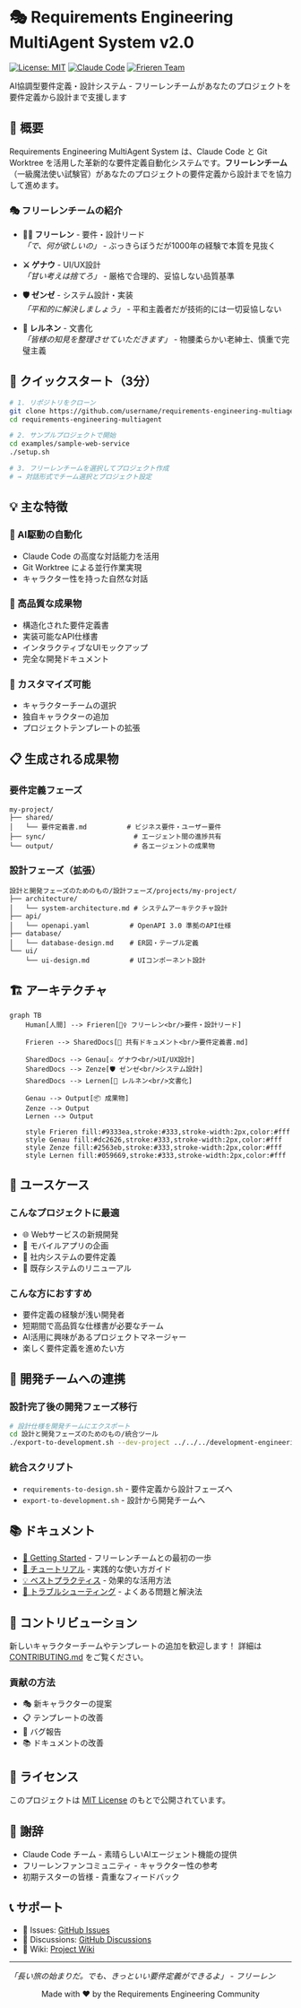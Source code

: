 # 🎭 Requirements Engineering MultiAgent System v2.0

[![License: MIT](https://img.shields.io/badge/License-MIT-yellow.svg)](https://opensource.org/licenses/MIT)
[![Claude Code](https://img.shields.io/badge/Claude-Code-blueviolet)](https://claude.ai/code)
[![Frieren Team](https://img.shields.io/badge/Team-Frieren-purple)](./docs/getting-started.md)

AI協調型要件定義・設計システム - フリーレンチームがあなたのプロジェクトを要件定義から設計まで支援します

## 🌟 概要

Requirements Engineering MultiAgent System は、Claude Code と Git Worktree を活用した革新的な要件定義自動化システムです。**フリーレンチーム**（一級魔法使い試験官）があなたのプロジェクトの要件定義から設計までを協力して進めます。

### 🎭 フリーレンチームの紹介

- **🧙‍♀️ フリーレン** - 要件・設計リード  
  *「で、何が欲しいの」* - ぶっきらぼうだが1000年の経験で本質を見抜く
  
- **⚔️ ゲナウ** - UI/UX設計  
  *「甘い考えは捨てろ」* - 厳格で合理的、妥協しない品質基準
  
- **🛡️ ゼンゼ** - システム設計・実装  
  *「平和的に解決しましょう」* - 平和主義者だが技術的には一切妥協しない
  
- **📜 レルネン** - 文書化  
  *「皆様の知見を整理させていただきます」* - 物腰柔らかい老紳士、慎重で完璧主義

## 🚀 クイックスタート（3分）

```bash
# 1. リポジトリをクローン
git clone https://github.com/username/requirements-engineering-multiagent.git
cd requirements-engineering-multiagent

# 2. サンプルプロジェクトで開始
cd examples/sample-web-service
./setup.sh

# 3. フリーレンチームを選択してプロジェクト作成
# → 対話形式でチーム選択とプロジェクト設定
```

## 💡 主な特徴

### 🤖 AI駆動の自動化
- Claude Code の高度な対話能力を活用
- Git Worktree による並行作業実現
- キャラクター性を持った自然な対話

### 🎯 高品質な成果物
- 構造化された要件定義書
- 実装可能なAPI仕様書
- インタラクティブなUIモックアップ
- 完全な開発ドキュメント

### 🔧 カスタマイズ可能
- キャラクターチームの選択
- 独自キャラクターの追加
- プロジェクトテンプレートの拡張

## 📋 生成される成果物

### 要件定義フェーズ
```
my-project/
├── shared/
│   └── 要件定義書.md          # ビジネス要件・ユーザー要件
├── sync/                      # エージェント間の進捗共有
└── output/                    # 各エージェントの成果物
```

### 設計フェーズ（拡張）
```
設計と開発フェーズのためのもの/設計フェーズ/projects/my-project/
├── architecture/
│   └── system-architecture.md # システムアーキテクチャ設計
├── api/
│   └── openapi.yaml          # OpenAPI 3.0 準拠のAPI仕様
├── database/
│   └── database-design.md    # ER図・テーブル定義
└── ui/
    └── ui-design.md          # UIコンポーネント設計
```

## 🏗️ アーキテクチャ

```mermaid
graph TB
    Human[人間] --> Frieren[🧙‍♀️ フリーレン<br/>要件・設計リード]
    
    Frieren --> SharedDocs[📄 共有ドキュメント<br/>要件定義書.md]
    
    SharedDocs --> Genau[⚔️ ゲナウ<br/>UI/UX設計]
    SharedDocs --> Zenze[🛡️ ゼンゼ<br/>システム設計]
    SharedDocs --> Lernen[📜 レルネン<br/>文書化]
    
    Genau --> Output[📦 成果物]
    Zenze --> Output
    Lernen --> Output
    
    style Frieren fill:#9333ea,stroke:#333,stroke-width:2px,color:#fff
    style Genau fill:#dc2626,stroke:#333,stroke-width:2px,color:#fff
    style Zenze fill:#2563eb,stroke:#333,stroke-width:2px,color:#fff
    style Lernen fill:#059669,stroke:#333,stroke-width:2px,color:#fff
```

## 🎯 ユースケース

### こんなプロジェクトに最適
- 🌐 Webサービスの新規開発
- 📱 モバイルアプリの企画
- 🏢 社内システムの要件定義
- 🔄 既存システムのリニューアル

### こんな方におすすめ
- 要件定義の経験が浅い開発者
- 短期間で高品質な仕様書が必要なチーム
- AI活用に興味があるプロジェクトマネージャー
- 楽しく要件定義を進めたい方

## 🔄 開発チームへの連携

### 設計完了後の開発フェーズ移行
```bash
# 設計仕様を開発チームにエクスポート
cd 設計と開発フェーズのためのもの/統合ツール
./export-to-development.sh --dev-project ../../../development-engineering-multiagent/my-project
```

### 統合スクリプト
- `requirements-to-design.sh` - 要件定義から設計フェーズへ
- `export-to-development.sh` - 設計から開発チームへ

## 📚 ドキュメント

- [🚀 Getting Started](./docs/getting-started.md) - フリーレンチームとの最初の一歩
- [📖 チュートリアル](./docs/tutorials/) - 実践的な使い方ガイド
- [💡 ベストプラクティス](./docs/best-practices/) - 効果的な活用方法
- [🔧 トラブルシューティング](./docs/troubleshooting/) - よくある問題と解決法

## 🤝 コントリビューション

新しいキャラクターチームやテンプレートの追加を歓迎します！
詳細は [CONTRIBUTING.md](./CONTRIBUTING.md) をご覧ください。

### 貢献の方法
- 🎭 新キャラクターの提案
- 📋 テンプレートの改善
- 🐛 バグ報告
- 📚 ドキュメントの改善

## 📄 ライセンス

このプロジェクトは [MIT License](./LICENSE) のもとで公開されています。

## 🙏 謝辞

- Claude Code チーム - 素晴らしいAIエージェント機能の提供
- フリーレンファンコミュニティ - キャラクター性の参考
- 初期テスターの皆様 - 貴重なフィードバック

## 📞 サポート

- 📧 Issues: [GitHub Issues](https://github.com/username/requirements-engineering-multiagent/issues)
- 💬 Discussions: [GitHub Discussions](https://github.com/username/requirements-engineering-multiagent/discussions)
- 📖 Wiki: [Project Wiki](https://github.com/username/requirements-engineering-multiagent/wiki)

---

*「長い旅の始まりだ。でも、きっといい要件定義ができるよ」 - フリーレン*

<p align="center">
  Made with ❤️ by the Requirements Engineering Community
</p>